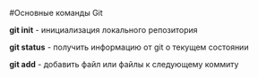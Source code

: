 #Основные команды Git

**git init** - инициализация локального репозитория

**git status** - получить информацию от git о текущем состоянии

**git add** - добавить файл или файлы к следующему коммиту
